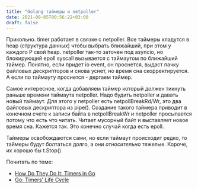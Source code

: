 ```yaml
---
title: "Golang таймеры и netpoller"
date: 2021-08-05T00:56:22+03:00
draft: false
---
```


Прикольно. timer работает в связке с netpoller. Все таймеры кладутся в heap (структура данных) чтобы выбрать ближайший, при этом у каждого P свой heap. netpoller так-то заточен под asyncio, но блокирующий epoll syscall вызывается с таймаутом по ближайший таймер. Понятно, если придет io event, он проснется, выдаст пачку файловых дескрипторов и снова уснет, но время сна скорректируется. А если по таймауту проснется - дергаем таймер.

Самое интересное, когда добавляем таймер который должен тикнуть раньше времени таймаута netpoller. Надо будить netpoller и давать новый таймаут. Для этого у netpoller есть netpollBreakRd/Wr, это два файловых дескриптора из pipe(). Создание такого таймера приводит в конечном счете к записи байта в netpollBreakWr и netpoller просыпается потому что есть что читать. Читает мусорный байт и выставляет новое время сна. Кажется так. Это конечно случай когда есть epoll.

Таймеры освобождаются сами, но если таймаут происходит редко, то таймеры будут болтаться долго, а они *относительно* тяжелые. Короче, их хорошо бы t.Stop()

Почитать по теме:

* [How Do They Do It: Timers in Go](https://lk4d4.darth.io/posts/go-timers/)
* [Go: Timers’ Life Cycle](https://medium.com/a-journey-with-go/go-timers-life-cycle-403f3580093a)
